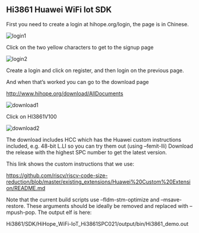 Hi3861 Huawei WiFi Iot SDK
---------------------------


First you need to create a login at hihope.org/login, the page is in Chinese.

![login1](https://github.com/riscv/riscv-code-size-reduction/blob/master/benchmarks/Hi3861_WiFi_IoT/pic2.jpg)

Click on the two yellow characters to get to the signup page

![login2](https://github.com/riscv/riscv-code-size-reduction/blob/master/benchmarks/Hi3861_WiFi_IoT/pic2.jpg)

Create a login and click on register, and then login on the previous page.


And when that’s worked you can go to the download page
 
http://www.hihope.org/download/AllDocuments
 
![download1](https://github.com/riscv/riscv-code-size-reduction/blob/master/benchmarks/Hi3861_WiFi_IoT/pic2.jpg)

Click on HI3861V100

![download2](https://github.com/riscv/riscv-code-size-reduction/blob/master/benchmarks/Hi3861_WiFi_IoT/pic2.jpg)

The download includes HCC which has the Huawei custom instructions included, e.g. 48-bit L.LI so you can try them out (using –femit-lli)
Download the release with the highest SPC number to get the latest version.
 
This link shows the custom instructions that we use:

https://github.com/riscv/riscv-code-size-reduction/blob/master/existing_extensions/Huawei%20Custom%20Extension/README.md
 
Note that the current build scripts use –fldm-stm-optimize and –msave-restore. These arguments should be ideally be removed and replaced with –mpush-pop.
The output elf is here:

Hi3861/SDK/HiHope_WiFi-IoT_Hi3861SPC021/output/bin/Hi3861_demo.out

